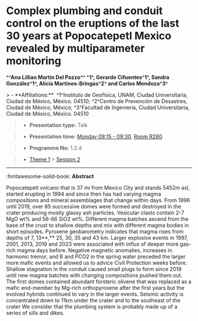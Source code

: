 # Complex plumbing and conduit control on the eruptions of the last 30 years at Popocatepetl Mexico revealed by multiparameter monitoring

**^^Ana Lillian Martin Del Pozzo^^ ^1^, Gerardo Cifuentes^1^, Sandra González^1^, Alicia Martines-Bringas^2^ and Carlos Mendoza^3^**

<!-- more -->> - **Affiliations:**  ^1^Instituto de Geofísica, UNAM, Ciudad Universitaria, Ciudad de México, México. 04510; ^2^Centro de Prevención de Desastres, Ciudad de México, México; ^3^Facultad de Ingeniería, Ciudad Universitaria, Ciudad de México, México. 04510 

> - **Presentation type:** Talk

> - **Presentation time:** [Monday 09:15 - 09:30](../sessions_comparison.md#__tabbed_1_3), [Room R280](../maps_venue.md#__tabbed_1_1)

> - **Programme No:** 1.2.4

> - [Theme 1](../theme1.md) > [Session 2](../sessions/session-1-2.md)

--- 

:fontawesome-solid-book: **Abstract**

Popocatepetl volcano that is 37 mi from Mexico City and stands 5452m asl, started erupting in 1994 and since then has had varying magma compositions and mineral assemblages that change within days. From 1996 until 2019, over 85 successive domes were formed and destroyed in the crater producing mostly glassy ash particles. Vesicular clasts contain 2-7 MgO wt% and 56-66 SiO2 wt%. Different magma batches ascend from the base of the crust to shallow depths and mix with different magma bodies in short episodes. Pyroxene geobarometry indicates that magma rises from depths of 7, 13**,** 25, 30, 35 and 43 km. Larger explosive events in 1997, 2001, 2013, 2019 and 2023 were associated with influx of deeper more gas-rich magma days before. Negative magnetic anomalies, increases in harmonic tremor, and B and PCO2 in the spring water preceded the larger more mafic events and allowed us to advice Civil Protection weeks before. Shallow stagnation in the conduit caused small plugs to form since 2019 until new magma batches with changing compositions pushed them out. The first domes contained abundant forsteric olivene that was replaced as a mafic end-member by Mg-rich orthopyroxene after the first years but the evolved hybrids continued to vary in the larger events. Seismic activity is concentrated down to 11km under the crater and to the southeast of the crater We consider that the plumbing system is probably made up of a series of sills and dikes.

